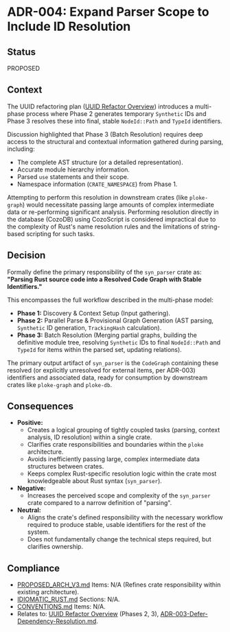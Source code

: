 # ADR-004: Expand Parser Scope to Include ID Resolution

## Status
PROPOSED

## Context
The UUID refactoring plan ([UUID Refactor Overview](docs/plans/uuid_refactor/00_overview_batch_processing_model.md)) introduces a multi-phase process where Phase 2 generates temporary `Synthetic` IDs and Phase 3 resolves these into final, stable `NodeId::Path` and `TypeId` identifiers.

Discussion highlighted that Phase 3 (Batch Resolution) requires deep access to the structural and contextual information gathered during parsing, including:
- The complete AST structure (or a detailed representation).
- Accurate module hierarchy information.
- Parsed `use` statements and their scope.
- Namespace information (`CRATE_NAMESPACE`) from Phase 1.

Attempting to perform this resolution in downstream crates (like `ploke-graph`) would necessitate passing large amounts of complex intermediate data or re-performing significant analysis. Performing resolution directly in the database (CozoDB) using CozoScript is considered impractical due to the complexity of Rust's name resolution rules and the limitations of string-based scripting for such tasks.

## Decision
Formally define the primary responsibility of the `syn_parser` crate as: **"Parsing Rust source code into a Resolved Code Graph with Stable Identifiers."**

This encompasses the full workflow described in the multi-phase model:
- **Phase 1:** Discovery & Context Setup (Input gathering).
- **Phase 2:** Parallel Parse & Provisional Graph Generation (AST parsing, `Synthetic` ID generation, `TrackingHash` calculation).
- **Phase 3:** Batch Resolution (Merging partial graphs, building the definitive module tree, resolving `Synthetic` IDs to final `NodeId::Path` and `TypeId` for items within the parsed set, updating relations).

The primary output artifact of `syn_parser` is the `CodeGraph` containing these resolved (or explicitly unresolved for external items, per ADR-003) identifiers and associated data, ready for consumption by downstream crates like `ploke-graph` and `ploke-db`.

## Consequences
- **Positive:**
    - Creates a logical grouping of tightly coupled tasks (parsing, context analysis, ID resolution) within a single crate.
    - Clarifies crate responsibilities and boundaries within the `ploke` architecture.
    - Avoids inefficiently passing large, complex intermediate data structures between crates.
    - Keeps complex Rust-specific resolution logic within the crate most knowledgeable about Rust syntax (`syn_parser`).
- **Negative:**
    - Increases the perceived scope and complexity of the `syn_parser` crate compared to a narrow definition of "parsing".
- **Neutral:**
    - Aligns the crate's defined responsibility with the necessary workflow required to produce stable, usable identifiers for the rest of the system.
    - Does not fundamentally change the technical steps required, but clarifies ownership.

## Compliance
- [PROPOSED_ARCH_V3.md](/PROPOSED_ARCH_V3.md) Items: N/A (Refines crate responsibility within existing architecture).
- [IDIOMATIC_RUST.md](ai_workflow/AI_Always_Instructions/IDIOMATIC_RUST.md) Sections: N/A.
- [CONVENTIONS.md](ai_workflow/AI_Always_Instructions/CONVENTIONS.md) Items: N/A.
- Relates to: [UUID Refactor Overview](docs/plans/uuid_refactor/00_overview_batch_processing_model.md) (Phases 2, 3), [ADR-003-Defer-Dependency-Resolution.md](docs/design/adrs/accepted/ADR-003-Defer-Dependency-Resolution.md).

